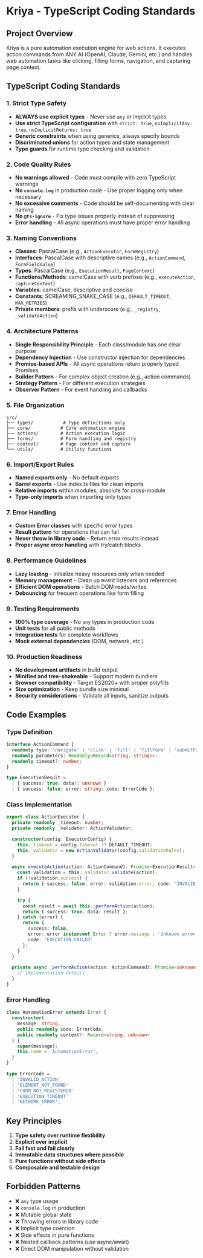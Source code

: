 # Kriya - TypeScript Coding Standards

## Project Overview
Kriya is a pure automation execution engine for web actions. It executes action commands from ANY AI (OpenAI, Claude, Gemini, etc.) and handles web automation tasks like clicking, filling forms, navigation, and capturing page context.

## TypeScript Coding Standards

### 1. Strict Type Safety
- **ALWAYS use explicit types** - Never use `any` or implicit types
- **Use strict TypeScript configuration** with `strict: true`, `noImplicitAny: true`, `noImplicitReturns: true`
- **Generic constraints** when using generics, always specify bounds
- **Discriminated unions** for action types and state management
- **Type guards** for runtime type checking and validation

### 2. Code Quality Rules
- **No warnings allowed** - Code must compile with zero TypeScript warnings
- **No `console.log`** in production code - Use proper logging only when necessary
- **No excessive comments** - Code should be self-documenting with clear naming
- **No `@ts-ignore`** - Fix type issues properly instead of suppressing
- **Error handling** - All async operations must have proper error handling

### 3. Naming Conventions
- **Classes**: PascalCase (e.g., `ActionExecutor`, `FormRegistry`)
- **Interfaces**: PascalCase with descriptive names (e.g., `ActionCommand`, `FormFieldValue`)
- **Types**: PascalCase (e.g., `ExecutionResult`, `PageContext`)
- **Functions/Methods**: camelCase with verb prefixes (e.g., `executeAction`, `captureContext`)
- **Variables**: camelCase, descriptive and concise
- **Constants**: SCREAMING_SNAKE_CASE (e.g., `DEFAULT_TIMEOUT`, `MAX_RETRIES`)
- **Private members**: prefix with underscore (e.g., `_registry`, `_validateAction`)

### 4. Architecture Patterns
- **Single Responsibility Principle** - Each class/module has one clear purpose
- **Dependency Injection** - Use constructor injection for dependencies
- **Promise-based APIs** - All async operations return properly typed Promises
- **Builder Pattern** - For complex object creation (e.g., action commands)
- **Strategy Pattern** - For different execution strategies
- **Observer Pattern** - For event handling and callbacks

### 5. File Organization
```
src/
├── types/           # Type definitions only
├── core/           # Core automation engine
├── actions/        # Action execution logic
├── forms/          # Form handling and registry
├── context/        # Page context and capture
└── utils/          # Utility functions
```

### 6. Import/Export Rules
- **Named exports only** - No default exports
- **Barrel exports** - Use index.ts files for clean imports
- **Relative imports** within modules, absolute for cross-module
- **Type-only imports** when importing only types

### 7. Error Handling
- **Custom Error classes** with specific error types
- **Result pattern** for operations that can fail
- **Never throw in library code** - Return error results instead
- **Proper async error handling** with try/catch blocks

### 8. Performance Guidelines
- **Lazy loading** - Initialize heavy resources only when needed
- **Memory management** - Clean up event listeners and references
- **Efficient DOM operations** - Batch DOM reads/writes
- **Debouncing** for frequent operations like form filling

### 9. Testing Requirements
- **100% type coverage** - No `any` types in production code
- **Unit tests** for all public methods
- **Integration tests** for complete workflows
- **Mock external dependencies** (DOM, network, etc.)

### 10. Production Readiness
- **No development artifacts** in build output
- **Minified and tree-shakeable** - Support modern bundlers
- **Browser compatibility** - Target ES2020+ with proper polyfills
- **Size optimization** - Keep bundle size minimal
- **Security considerations** - Validate all inputs, sanitize outputs

## Code Examples

### Type Definition
```typescript
interface ActionCommand {
  readonly type: 'navigate' | 'click' | 'fill' | 'fillForm' | 'submitForm';
  readonly parameters: Readonly<Record<string, string>>;
  readonly timeout?: number;
}

type ExecutionResult = 
  | { success: true; data?: unknown }
  | { success: false; error: string; code: ErrorCode };
```

### Class Implementation
```typescript
export class ActionExecutor {
  private readonly _timeout: number;
  private readonly _validator: ActionValidator;

  constructor(config: ExecutorConfig) {
    this._timeout = config.timeout ?? DEFAULT_TIMEOUT;
    this._validator = new ActionValidator(config.validationRules);
  }

  async executeAction(action: ActionCommand): Promise<ExecutionResult> {
    const validation = this._validator.validate(action);
    if (!validation.success) {
      return { success: false, error: validation.error, code: 'INVALID_ACTION' };
    }

    try {
      const result = await this._performAction(action);
      return { success: true, data: result };
    } catch (error) {
      return { 
        success: false, 
        error: error instanceof Error ? error.message : 'Unknown error',
        code: 'EXECUTION_FAILED'
      };
    }
  }

  private async _performAction(action: ActionCommand): Promise<unknown> {
    // Implementation details
  }
}
```

### Error Handling
```typescript
class AutomationError extends Error {
  constructor(
    message: string,
    public readonly code: ErrorCode,
    public readonly context?: Record<string, unknown>
  ) {
    super(message);
    this.name = 'AutomationError';
  }
}

type ErrorCode = 
  | 'INVALID_ACTION'
  | 'ELEMENT_NOT_FOUND'
  | 'FORM_NOT_REGISTERED'
  | 'EXECUTION_TIMEOUT'
  | 'NETWORK_ERROR';
```

## Key Principles
1. **Type safety over runtime flexibility**
2. **Explicit over implicit**
3. **Fail fast and fail clearly**
4. **Immutable data structures where possible**
5. **Pure functions without side effects**
6. **Composable and testable design**

## Forbidden Patterns
- ❌ `any` type usage
- ❌ `console.log` in production
- ❌ Mutable global state
- ❌ Throwing errors in library code
- ❌ Implicit type coercion
- ❌ Side effects in pure functions
- ❌ Nested callback patterns (use async/await)
- ❌ Direct DOM manipulation without validation